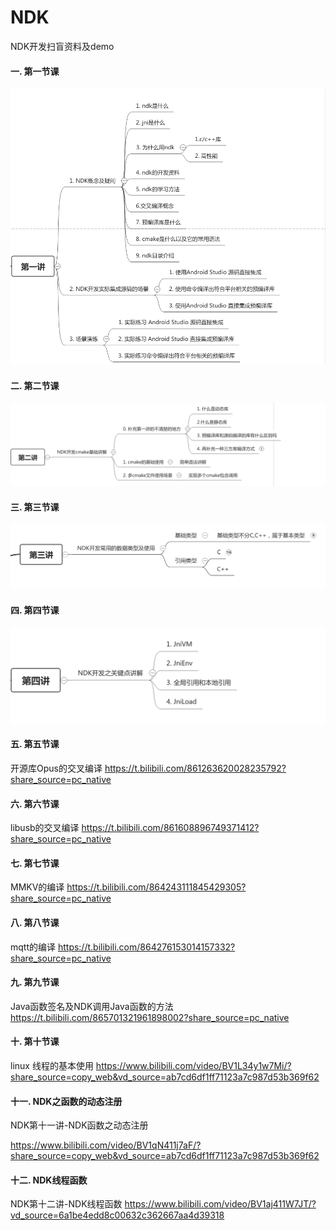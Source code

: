 # NDK
NDK开发扫盲资料及demo


#### 一. 第一节课
![](https://github.com/jiangchaochao/NDK/blob/main/Lesson1/NDK%E8%AF%BE%E4%BB%B61.png)

#### 二. 第二节课

![](https://github.com/jiangchaochao/NDK/blob/main/Lesson2/NDK%E7%AC%AC%E4%BA%8C%E8%AE%B2%E8%AF%BE%E4%BB%B6.png)

#### 三. 第三节课
![](https://github.com/jiangchaochao/NDK/blob/main/Lesson3/NDK%E7%AC%AC%E4%B8%89%E8%AE%B2%E8%AF%BE%E4%BB%B6.png)

#### 四. 第四节课
![](https://github.com/jiangchaochao/NDK/blob/main/Lesson4/doc/%E7%AC%AC%E5%9B%9B%E7%AB%A0%E8%AF%BE%E4%BB%B6.png)

#### 五. 第五节课
开源库Opus的交叉编译
https://t.bilibili.com/861263620028235792?share_source=pc_native
#### 六. 第六节课
libusb的交叉编译
https://t.bilibili.com/861608896749371412?share_source=pc_native
#### 七. 第七节课
MMKV的编译
https://t.bilibili.com/864243111845429305?share_source=pc_native
#### 八. 第八节课
mqtt的编译
https://t.bilibili.com/864276153014157332?share_source=pc_native
#### 九. 第九节课
Java函数签名及NDK调用Java函数的方法
https://t.bilibili.com/865701321961898002?share_source=pc_native

#### 十. 第十节课
linux 线程的基本使用
https://www.bilibili.com/video/BV1L34y1w7Mi/?share_source=copy_web&vd_source=ab7cd6df1ff71123a7c987d53b369f62

#### 十一. NDK之函数的动态注册

NDK第十一讲-NDK函数之动态注册

https://www.bilibili.com/video/BV1qN411j7aF/?share_source=copy_web&vd_source=ab7cd6df1ff71123a7c987d53b369f62


#### 十二. NDK线程函数
NDK第十二讲-NDK线程函数
https://www.bilibili.com/video/BV1aj411W7JT/?vd_source=6a1be4edd8c00632c362667aa4d39318
